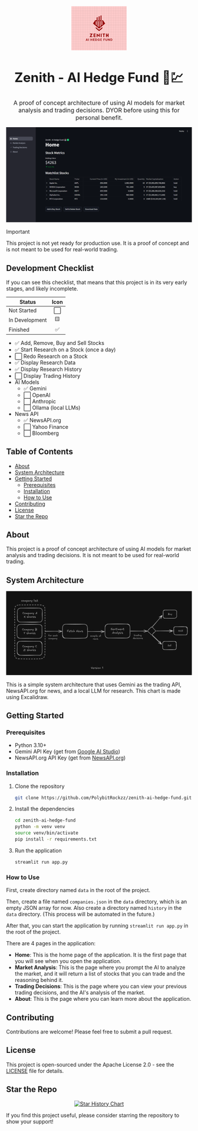 <p align="center">
    <img src="logo.png" alt="Zenith AI Logo" style="display: block; margin-left: auto; margin-right: auto;margin-top: 15px; margin-bottom: 20px; width: 150px;">
</p>

<h1 align="center" style="text-align: center; font-size: 35px; font-weight: 700;">Zenith - AI Hedge Fund 🤖💹</h1>

<p align="center" style="text-align: center; font-size: 16px;">A proof of concept architecture of using AI models for market analysis and trading decisions. DYOR before using this for personal benefit.</p>

![Zenith AI Screenshot](./screenshot.png)

> [!IMPORTANT]
> This project is not yet ready for production use. It is a proof of concept and is not meant to be used for real-world trading.

## Development Checklist

If you can see this checklist, that means that this project is in its very early stages, and likely incomplete.

| Status         | Icon |
| -------------- | :--: |
| Not Started    | ⬜️  |
| In Development |  🟨  |
| Finished       |  ✅  |

- ✅ Add, Remove, Buy and Sell Stocks
- ✅ Start Research on a Stock (once a day)
- ⬜️ Redo Research on a Stock
- ✅ Display Research Data
- ✅ Display Research History
- ⬜️ Display Trading History
- AI Models
  - ✅ Gemini
  - ⬜️ OpenAI
  - ⬜️ Anthropic
  - ⬜️ Ollama (local LLMs)
- News API
  - ✅ NewsAPI.org
  - ⬜️ Yahoo Finance
  - ⬜️ Bloomberg

## Table of Contents

- [About](#about)
- [System Architecture](#system-architecture)
- [Getting Started](#getting-started)
  - [Prerequisites](#prerequisites)
  - [Installation](#installation)
  - [How to Use](#how-to-use)
- [Contributing](#contributing)
- [License](#license)
- [Star the Repo](#star-the-repo)

## About

This project is a proof of concept architecture of using AI models for market analysis and trading decisions. It is not meant to be used for real-world trading.

## System Architecture

![System Architecture](./architecture.png)

This is a simple system architecture that uses Gemini as the trading API, NewsAPI.org for news, and a local LLM for research. This chart is made using Excalidraw.

## Getting Started

### Prerequisites

- Python 3.10+
- Gemini API Key (get from [Google AI Studio](https://aistudio.google.com))
- NewsAPI.org API Key (get from [NewsAPI.org](https://newsapi.org))

### Installation

1. Clone the repository
   ```bash
   git clone https://github.com/PolybitRockzz/zenith-ai-hedge-fund.git
   ```
2. Install the dependencies
   ```bash
   cd zenith-ai-hedge-fund
   python -m venv venv
   source venv/bin/activate
   pip install -r requirements.txt
   ```
3. Run the application
   ```bash
   streamlit run app.py
   ```

### How to Use

First, create directory named `data` in the root of the project.

Then, create a file named `companies.json` in the `data` directory, which is an empty JSON array for now. Also create a directory named `history` in the `data` directory. (This process will be automated in the future.)

After that, you can start the application by running `streamlit run app.py` in the root of the project.

There are 4 pages in the application:

- **Home**: This is the home page of the application. It is the first page that you will see when you open the application.
- **Market Analysis**: This is the page where you prompt the AI to analyze the market, and it will return a list of stocks that you can trade and the reasoning behind it.
- **Trading Decisions**: This is the page where you can view your previous trading decisions, and the AI's analysis of the market.
- **About**: This is the page where you can learn more about the application.

## Contributing

Contributions are welcome! Please feel free to submit a pull request.

## License

This project is open-sourced under the Apache License 2.0 - see the [LICENSE](LICENSE) file for details.

## Star the Repo

<div align="center">
<a href="https://star-history.com/#PolybitRockzz/zenith-ai-hedge-fund&Date">
 <picture>
   <source media="(prefers-color-scheme: dark)" srcset="https://api.star-history.com/svg?repos=PolybitRockzz/zenith-ai-hedge-fund&type=Date&theme=dark" />
   <source media="(prefers-color-scheme: light)" srcset="https://api.star-history.com/svg?repos=PolybitRockzz/zenith-ai-hedge-fund&type=Date" />
   <img alt="Star History Chart" src="https://api.star-history.com/svg?repos=PolybitRockzz/zenith-ai-hedge-fund&type=Date" />
 </picture>
</a>
</div>

If you find this project useful, please consider starring the repository to show your support!
